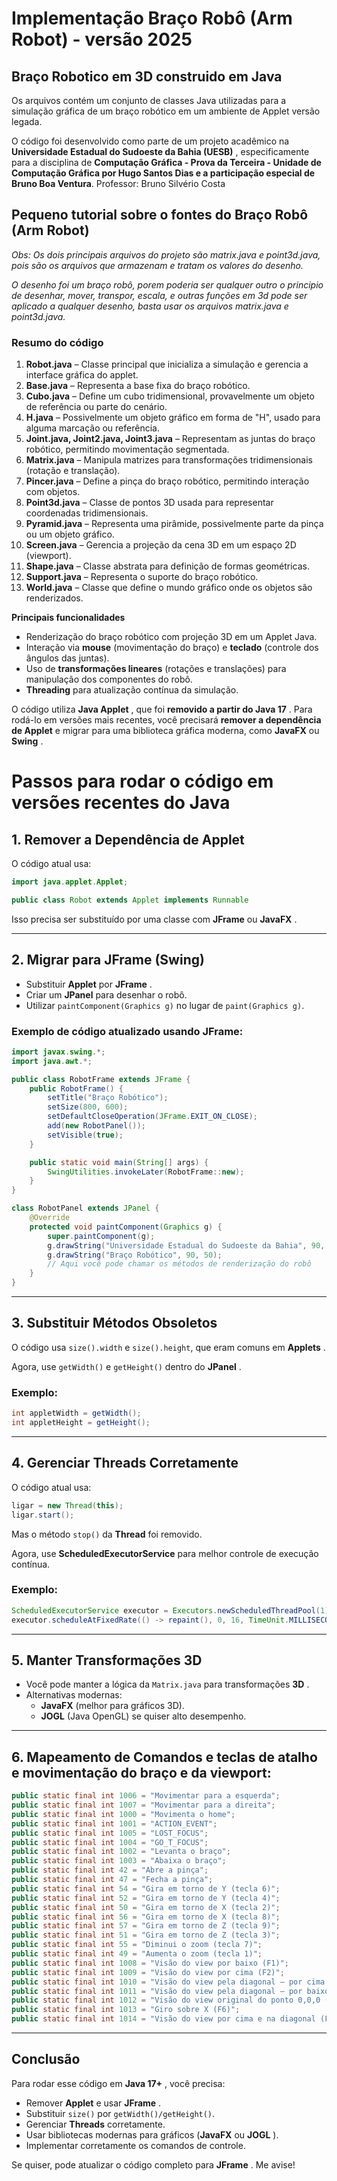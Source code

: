 # Implementação Braço Robô (Arm Robot) - versão 2025

## Braço Robotico em 3D construido em Java

Os arquivos contém um conjunto de classes Java utilizadas  para a simulação gráfica de um braço  robótico em um  ambiente de Applet versão legada.


O código foi desenvolvido como parte de um projeto acadêmico na  **Universidade Estadual do Sudoeste da Bahia (UESB)** , especificamente para a disciplina de  **Computação Gráfica - Prova da Terceira - Unidade de Computação Gráfica por Hugo Santos Dias e a participação especial de Bruno Boa Ventura**. Professor: Bruno Silvério Costa


## **Pequeno tutorial sobre o fontes do Braço Robô (Arm Robot)**

*Obs: Os dois principais arquivos do projeto são matrix.java e point3d.java, pois são os arquivos que armazenam e tratam os valores do desenho.*

*O desenho foi um braço robô, porem poderia ser qualquer outro o principio de desenhar, mover, transpor, escala, e outras funções em 3d pode ser aplicado a qualquer desenho, basta usar os arquivos matrix.java e point3d.java.*

### **Resumo do código**

1. **Robot.java**
   – Classe principal que inicializa a simulação e gerencia a interface gráfica do applet.
2. **Base.java**
   – Representa a base fixa do braço robótico.
3. **Cubo.java**
   – Define um cubo tridimensional, provavelmente um objeto de referência ou parte do cenário.
4. **H.java**
   – Possivelmente um objeto gráfico em forma de "H", usado para alguma marcação ou referência.
5. **Joint.java,
   Joint2.java, Joint3.java** – Representam as juntas do braço robótico, permitindo movimentação segmentada.
6. **Matrix.java**
   – Manipula matrizes para transformações tridimensionais (rotação e translação).
7. **Pincer.java**
   – Define a pinça do braço robótico, permitindo interação com objetos.
8. **Point3d.java**
   – Classe de pontos 3D usada para representar coordenadas tridimensionais.
9. **Pyramid.java**
   – Representa uma pirâmide, possivelmente parte da pinça ou um objeto gráfico.
10. **Screen.java**
    – Gerencia a projeção da cena 3D em um espaço 2D (viewport).
11. **Shape.java**
    – Classe abstrata para definição de formas geométricas.
12. **Support.java**
    – Representa o suporte do braço robótico.
13. **World.java**
    – Classe que define o mundo gráfico onde os objetos são renderizados.

**Principais funcionalidades**

* Renderização do braço robótico com projeção 3D em um  Applet Java.
* Interação via **mouse** (movimentação do braço) e  **teclado** (controle dos ângulos das juntas).
* Uso de **transformações lineares** (rotações e  translações) para manipulação dos componentes do robô.
* **Threading** para atualização contínua da simulação.

O código utiliza  **Java Applet** , que foi  **removido a  partir do Java 17** . Para rodá-lo em versões mais  recentes, você precisará **remover a dependência de  Applet** e migrar para uma biblioteca gráfica moderna, como  **JavaFX** ou **Swing** .

# Passos para rodar o código em versões recentes do Java

## 1. Remover a Dependência de Applet

O código atual usa:

```java
import java.applet.Applet;

public class Robot extends Applet implements Runnable
```

Isso precisa ser substituído por uma classe com **JFrame** ou  **JavaFX** .

---

## 2. Migrar para JFrame (Swing)

* Substituir **Applet** por  **JFrame** .
* Criar um **JPanel** para desenhar o robô.
* Utilizar `paintComponent(Graphics g)` no lugar de `paint(Graphics g)`.

### Exemplo de código atualizado usando JFrame:

```java
import javax.swing.*;
import java.awt.*;

public class RobotFrame extends JFrame {
    public RobotFrame() {
        setTitle("Braço Robótico");
        setSize(800, 600);
        setDefaultCloseOperation(JFrame.EXIT_ON_CLOSE);
        add(new RobotPanel());
        setVisible(true);
    }

    public static void main(String[] args) {
        SwingUtilities.invokeLater(RobotFrame::new);
    }
}

class RobotPanel extends JPanel {
    @Override
    protected void paintComponent(Graphics g) {
        super.paintComponent(g);
        g.drawString("Universidade Estadual do Sudoeste da Bahia", 90, 20);
        g.drawString("Braço Robótico", 90, 50);
        // Aqui você pode chamar os métodos de renderização do robô
    }
}
```

---

## 3. Substituir Métodos Obsoletos

O código usa `size().width` e `size().height`, que eram comuns em  **Applets** .

Agora, use `getWidth()` e `getHeight()` dentro do  **JPanel** .

### Exemplo:

```java
int appletWidth = getWidth();
int appletHeight = getHeight();
```

---

## 4. Gerenciar Threads Corretamente

O código atual usa:

```java
ligar = new Thread(this);
ligar.start();
```

Mas o método `stop()` da **Thread** foi removido.

Agora, use **ScheduledExecutorService** para melhor controle de execução contínua.

### Exemplo:

```java
ScheduledExecutorService executor = Executors.newScheduledThreadPool(1);
executor.scheduleAtFixedRate(() -> repaint(), 0, 16, TimeUnit.MILLISECONDS);
```

---

## 5. Manter Transformações 3D

* Você pode manter a lógica da `Matrix.java` para transformações  **3D** .
* Alternativas modernas:
  * **JavaFX** (melhor para gráficos 3D).
  * **JOGL** (Java OpenGL) se quiser alto desempenho.

---

## 6. Mapeamento de Comandos e  t**eclas de atalho e movimentação do braço e da  viewport:**

```java
public static final int 1006 = "Movimentar para a esquerda";
public static final int 1007 = "Movimentar para a direita";
public static final int 1000 = "Movimenta o home";
public static final int 1001 = "ACTION_EVENT";
public static final int 1005 = "LOST_FOCUS";
public static final int 1004 = "GO_T_FOCUS";
public static final int 1002 = "Levanta o braço";
public static final int 1003 = "Abaixa o braço";
public static final int 42 = "Abre a pinça";
public static final int 47 = "Fecha a pinça";
public static final int 54 = "Gira em torno de Y (tecla 6)";
public static final int 52 = "Gira em torno de Y (tecla 4)";
public static final int 50 = "Gira em torno de X (tecla 2)";
public static final int 56 = "Gira em torno de X (tecla 8)";
public static final int 57 = "Gira em torno de Z (tecla 9)";
public static final int 51 = "Gira em torno de Z (tecla 3)";
public static final int 55 = "Diminui o zoom (tecla 7)";
public static final int 49 = "Aumenta o zoom (tecla 1)";
public static final int 1008 = "Visão do view por baixo (F1)";
public static final int 1009 = "Visão do view por cima (F2)";
public static final int 1010 = "Visão do view pela diagonal – por cima (F3)";
public static final int 1011 = "Visão do view pela diagonal – por baixo (F4)";
public static final int 1012 = "Visão do view original do ponto 0,0,0 (F5)";
public static final int 1013 = "Giro sobre X (F6)";
public static final int 1014 = "Visão do view por cima e na diagonal (F7)";
```

---

## Conclusão

Para rodar esse código em  **Java 17+** , você precisa:

* Remover **Applet** e usar  **JFrame** .
* Substituir `size()` por `getWidth()/getHeight()`.
* Gerenciar **Threads** corretamente.
* Usar bibliotecas modernas para gráficos (**JavaFX** ou  **JOGL** ).
* Implementar corretamente os comandos de controle.

Se quiser, pode atualizar o código completo para **JFrame** . Me avise!
